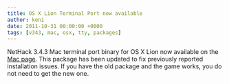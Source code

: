 ```yaml
---
title: OS X Lion Terminal Port now available
author: keni
date: 2011-10-31 00:00:00 +0000
tags: [v343, mac, osx, tty, packages]
---
```

NetHack 3.4.3 Mac terminal port binary for OS X Lion now available on the [Mac page][343-download-mac].  This package has been updated to fix previously reported installation issues.  If you have the old package and the game works, you do not need to get the new one.

[343-download-mac]: #TODO
